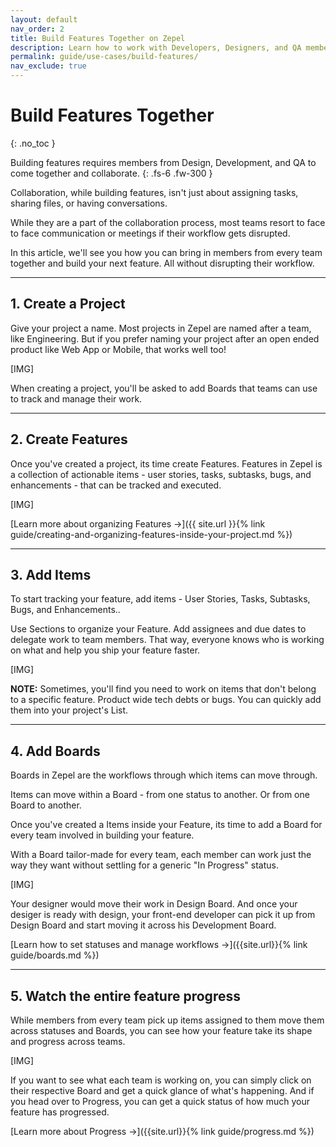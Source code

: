 ```yaml
---
layout: default
nav_order: 2
title: Build Features Together on Zepel
description: Learn how to work with Developers, Designers, and QA members together on Zepel.
permalink: guide/use-cases/build-features/
nav_exclude: true
---
```

# Build Features Together
{: .no_toc }

Building features requires members from Design, Development, and QA to come together and collaborate.
{: .fs-6 .fw-300 }

Collaboration, while building features, isn't just about assigning tasks, sharing files, or having conversations. 

While they are a part of the collaboration process, most teams resort to face to face communication or meetings if their workflow gets disrupted.

In this article, we'll see you how you can bring in members from every team together and build your next feature. All without disrupting their workflow.

---

## 1. Create a Project

Give your project a name. Most projects in Zepel are named after a team, like Engineering. But if you prefer naming your project after an open ended product like Web App or Mobile, that works well too! 

[IMG]

When creating a project, you'll be asked to add Boards that teams can use to track and manage their work.

---

## 2. Create Features

Once you've created a project, its time create Features. Features in Zepel is a collection of actionable items - user stories, tasks, subtasks, bugs, and enhancements - that can be tracked and executed. 

[IMG]

[Learn more about organizing Features ->]({{ site.url }}{% link guide/creating-and-organizing-features-inside-your-project.md %})

---

## 3. Add Items

To start tracking your feature, add items - User Stories, Tasks, Subtasks, Bugs, and Enhancements.. 

Use Sections to organize your Feature. Add assignees and due dates to delegate work to team members. That way, everyone knows who is working on what and help you ship your feature faster.

[IMG]

__NOTE:__ Sometimes, you'll find you need to work on items that don't belong to a specific feature. Product wide tech debts or bugs. You can quickly add them into your project's List.

---

## 4. Add Boards

Boards in Zepel are the workflows through which items can move through. 

Items can move within a Board - from one status to another. Or from one Board to another. 

Once you've created a Items inside your Feature, its time to add a Board for every team involved in building your feature. 

With a Board tailor-made for every team, each member can work just the way they want without settling for a generic "In Progress" status. 

[IMG]

Your designer would move their work in Design Board. And once your desiger is ready with design, your front-end developer can pick it up from Design Board and start moving it across his Development Board.

[Learn how to set statuses and manage workflows ->]({{site.url}}{% link guide/boards.md %})

---

## 5. Watch the entire feature progress

While members from every team pick up items assigned to them move them across statuses and Boards, you can see how your feature take its shape and progress across teams.

[IMG]

If you want to see what each team is working on, you can simply click on their respective Board and get a quick glance of what's happening. And if you head over to Progress, you can get a quick status of how much your feature has progressed.

[Learn more about Progress ->]({{site.url}}{% link guide/progress.md %})
